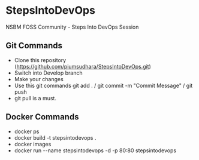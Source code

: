 # StepsIntoDevOps
NSBM FOSS Community - Steps Into DevOps Session

## Git Commands

  - Clone this repository (https://github.com/piumsudhara/StepsIntoDevOps.git)
  - Switch into Develop branch
  - Make your changes
  - Use this git commands git add . / git commit -m "Commit Message" / git push
  - git pull is a must.

## Docker Commands
 - docker ps
 - docker build -t stepsintodevops .
 - docker images
 - docker run --name stepsintodevops -d -p 80:80 stepsintodevops
